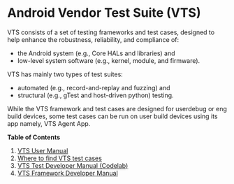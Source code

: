 # Android Vendor Test Suite (VTS)

VTS consists of a set of testing frameworks and test cases, designed to help
enhance the robustness, reliability, and compliance of:

  * the Android system (e.g., Core HALs and libraries) and
  * low-level system software (e.g., kernel, module, and firmware).

VTS has mainly two types of test suites:

  * automated (e.g., record-and-replay and fuzzing) and
  * structural (e.g., gTest and host-driven python) testing.

While the VTS framework and test cases are designed for userdebug or eng build
devices, some test cases can be run on user build devices using its app namely,
VTS Agent App.

__Table of Contents__

1. [VTS User Manual](doc/user_manual.md)
2. [Where to find VTS test cases](testcases/README.md)
3. [VTS Test Developer
   Manual (Codelab)](https://codelabs.developers.google.com/codelabs/android-vts)
4. [VTS Framework Developer Manual](doc/framework_developer_manual.md)

